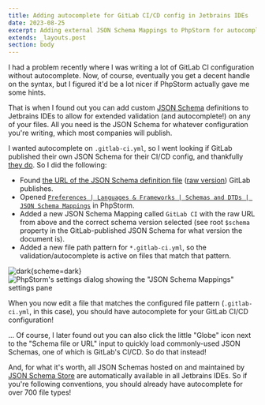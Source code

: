 ```yaml
---
title: Adding autocomplete for GitLab CI/CD config in Jetbrains IDEs
date: 2023-08-25
excerpt: Adding external JSON Schema Mappings to PhpStorm for autocomplete on GitLab CI/CD config files.
extends: _layouts.post
section: body
---
```


I had a problem recently where I was writing a lot of GitLab CI configuration without autocomplete. Now, of course,
eventually you get a decent handle on the syntax, but I figured it'd be a lot nicer if PhpStorm actually gave me some
hints.

That is when I found out you can add custom [JSON Schema](https://json-schema.org/) definitions to Jetbrains IDEs to
allow for extended validation (and autocomplete!) on any of your files. All you need is the JSON Schema for whatever
configuration you're writing, which most companies will publish.

I wanted autocomplete on `.gitlab-ci.yml`, so I went looking if GitLab published their own JSON Schema for their CI/CD
config, and thankfully [they do](https://docs.gitlab.com/ee/development/cicd/schema.html#json-schemas). So I did the 
following:

- Found [the URL of the JSON Schema definition file](https://gitlab.com/gitlab-org/gitlab/-/blob/master/app/assets/javascripts/editor/schema/ci.json) ([raw version](https://gitlab.com/gitlab-org/gitlab/-/raw/master/app/assets/javascripts/editor/schema/ci.json)) GitLab publishes.
- Opened [`Preferences | Languages & Frameworks | Schemas and DTDs | JSON Schema Mappings`](jetbrains://PhpStorm/settings?name=Languages+%26+Frameworks--Schemas+and+DTDs--JSON+Schema+Mappings) in PhpStorm.
- Added a new JSON Schema Mapping called `GitLab CI` with the raw URL from above and the correct schema version selected (see root `$schema` property in the GitLab-published JSON Schema for what version the document is).
- Added a new file path pattern for `*.gitlab-ci.yml`, so the validation/autocomplete is active on files that match that pattern.

![dark](/assets/images/posts/phpstorm-json-schema-mappings-dark.jpg){scheme=dark}
![PhpStorm's settings dialog showing the "JSON Schema Mappings" settings pane](/assets/images/posts/phpstorm-json-schema-mappings.jpg)

When you now edit a file that matches the configured file pattern (`.gitlab-ci.yml`, in this case), you should have
autocomplete for your GitLab CI/CD configuration!

... Of course, I later found out you can also click the little "Globe" icon next to the "Schema file or URL" input to
quickly load commonly-used JSON Schemas, one of which is GitLab's CI/CD. So do that instead!

And, for what it's worth, all JSON Schemas hosted on and maintained by 
[JSON Schema Store](https://www.schemastore.org/json/) are automatically available in all Jetbrains IDEs. So if you're
following conventions, you should already have autocomplete for over 700 file types!
